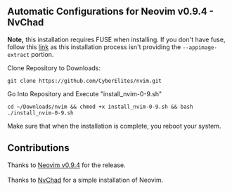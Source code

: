 ## Automatic Configurations for Neovim v0.9.4 - NvChad

**Note,** this installation requires FUSE when installing. If you don't have fuse, follow this <a href="https://github.com/neovim/neovim/releases/tag/v0.9.4">link</a> as this installation process isn't providing the `--appimage-extract` portion.

Clone Repository to Downloads:
```
git clone https://github.com/CyberElites/nvim.git
```

Go Into Repository and Execute "install_nvim-0-9.sh"
```
cd ~/Downloads/nvim && chmod +x install_nvim-0-9.sh && bash ./install_nvim-0-9.sh
```

Make sure that when the installation is complete, you reboot your system.

## Contributions
Thanks to <a href="https://github.com/neovim/neovim/releases/tag/v0.9.4">Neovim v0.9.4</a> for the release.
<br>
<br>
Thanks to <a href="https://nvchad.com/docs/quickstart/install">NvChad</a> for a simple installation of Neovim.